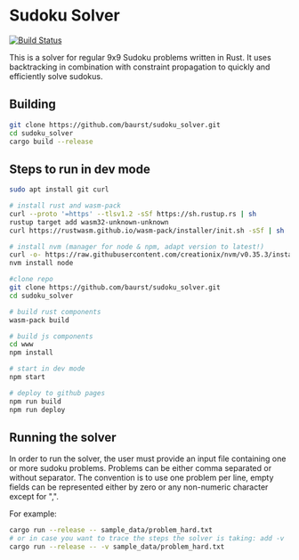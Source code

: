 # Sudoku Solver
[![Build Status](https://travis-ci.com/baurst/sudoku_solver.svg?token=KGmoNyosUqTq92iqGZE9&branch=master)](https://travis-ci.com/baurst/sudoku_solver)

This is a solver for regular 9x9 Sudoku problems written in Rust.
It uses backtracking in combination with constraint propagation to quickly and efficiently solve sudokus.

## Building
```bash
git clone https://github.com/baurst/sudoku_solver.git
cd sudoku_solver
cargo build --release
```

## Steps to run in dev mode

```bash
sudo apt install git curl 

# install rust and wasm-pack
curl --proto '=https' --tlsv1.2 -sSf https://sh.rustup.rs | sh
rustup target add wasm32-unknown-unknown
curl https://rustwasm.github.io/wasm-pack/installer/init.sh -sSf | sh 

# install nvm (manager for node & npm, adapt version to latest!)
curl -o- https://raw.githubusercontent.com/creationix/nvm/v0.35.3/install.sh | bash
nvm install node

#clone repo
git clone https://github.com/baurst/sudoku_solver.git
cd sudoku_solver

# build rust components
wasm-pack build

# build js components
cd www
npm install

# start in dev mode
npm start

# deploy to github pages
npm run build
npm run deploy
```

## Running the solver 
In order to run the solver, the user must provide an input file containing one or more sudoku problems.
Problems can be either comma separated or without separator.
The convention is to use one problem per line, empty fields can be represented either by zero or any non-numeric character except for ",".

For example:
```bash
cargo run --release -- sample_data/problem_hard.txt
# or in case you want to trace the steps the solver is taking: add -v 
cargo run --release -- -v sample_data/problem_hard.txt
```
